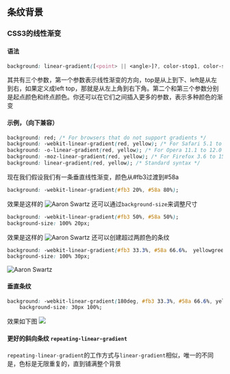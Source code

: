 ## 条纹背景

### CSS3的线性渐变

#### 语法
```css
background: linear-gradient([<point> || <angle>]?, color-stop1, color-stop2, ...);
```
其共有三个参数，第一个参数表示线性渐变的方向，top是从上到下、left是从左到右，如果定义成left top，那就是从左上角到右下角。第二个和第三个参数分别是起点颜色和终点颜色。你还可以在它们之间插入更多的参数，表示多种颜色的渐变

#### 示例，（向下兼容）
```css
background: red; /* For browsers that do not support gradients */
background: -webkit-linear-gradient(red, yellow); /* For Safari 5.1 to 6.0 */
background: -o-linear-gradient(red, yellow); /* For Opera 11.1 to 12.0 */
background: -moz-linear-gradient(red, yellow); /* For Firefox 3.6 to 15 */
background: linear-gradient(red, yellow); /* Standard syntax */
```

现在我们假设我们有一条垂直线性渐变，颜色从#fb3过渡到#58a
```css
background: -webkit-linear-gradient(#fb3 20%, #58a 80%);
```
效果是这样的
![Aaron Swartz](http://7xoboh.com1.z0.glb.clouddn.com/ccccc.jpeg)
还可以通过`background-size`来调整尺寸
```css
background: -webkit-linear-gradient(#fb3 50%, #58a 50%);
background-size: 100% 20px;
```
效果是这样的
![Aaron Swartz](http://7xoboh.com1.z0.glb.clouddn.com/aaa.jpeg)
还可以创建超过两颜色的条纹
```css
background: -webkit-linear-gradient(#fb3 33.3%, #58a 66.6%， yellowgreen, 0);
background-size: 100% 30px;
```
![Aaron Swartz](http://7xoboh.com1.z0.glb.clouddn.com/bbb.jpeg)

#### 垂直条纹
```css
background: -webkit-linear-gradient(180deg, #fb3 33.3%, #58a 66.6%, yellowgreen 0);
    background-size: 30px 100%;
```
效果如下图
![](http://7xoboh.com1.z0.glb.clouddn.com/d.jpeg)

#### 更好的斜向条纹 `repeating-linear-gradient`

`repeating-linear-gradient`的工作方式与`linear-gradient`相似，唯一的不同是，色标是无限重复的，直到铺满整个背景
